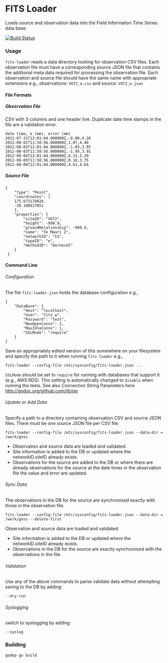 # FITS Loader

Loads source and observation data into the Field Information Time Series data base.

[![Build Status](https://snap-ci.com/GeoNet/fits-loader/branch/master/build_image)](https://snap-ci.com/GeoNet/fits-loader/branch/master)

### Usage

`fits-loader` reads a data directory looking for observation CSV files.  Each observation file must have a corresponding source JSON file that 
contains the addtional meta data required for processing the observation file.  Each observation and source file should have the same name with appropriate extensions e.g., observations: `VGT2_e.csv` and source: `VGT2_e.json`

#### File Formats

##### Observation File

CSV with 3 columns and one header line.  Duplicate date time stamps in the file are a validation error.  

```
date time, e (mm), error (mm)
2012-07-31T12:01:04.000000Z,-0.00,4.26
2012-08-01T11:58:56.000000Z,1.07,4.48
2012-08-02T12:01:04.000000Z,-1.03,3.95
2012-08-03T11:58:56.000000Z,-1.95,3.91
2012-08-04T12:01:04.000000Z,4.33,3.39
2012-08-05T11:58:56.000000Z,0.18,3.75
2012-08-06T12:01:04.000000Z,4.61,4.64

```

##### Source File

```
{
 	"type": "Point",
 	"coordinates": [
 	175.673170826,
 	-39.108617051
 	],
 	"properties": {
 		"siteID": "VGT2",
 		"height": -999.9,
 		"groundRelationship": -999.9,
 		"name": "Te Maari 2",
 		"networkID": "CG",
 		"typeID": "e",
 		"methodID": "bernese5"
 	}
 }
```

#### Command Line

###### Configuration

The file `fits-loader.json` holds the database configuration e.g.,

```
{
	"DataBase": {
		"Host": "localhost",
		"User": "fits_w",
		"Password": "test",
		"MaxOpenConns": 2, 
		"MaxIdleConns": 1,
		"SSLMode": "require"
	}
}

```

  Save an appropriately edited version of this somewhere on your filesystem and specify the path to it when running `fits-loader` e.g.,

 ```
fits-loader --config-file /etc/sysconfig/fits-loader.json ...
```

`SSLMode` should be set to `require` for running with databases that support it (e.g., AWS RDS).  This setting is automatically changed to `disable` when running the tests.  See also Connection String Parameters here http://godoc.org/github.com/lib/pq  

###### Update or Add Data

Specify a path to a directory containing observation CSV and source JSON files.  There must be one source JSON file per CSV file.  

```
fits-loader --config-file /etc/sysconfig/fits-loader.json --data-dir = /work/gnss
```

* Observation and source data are loaded and validated.
* Site information is added to the DB or updated where the networkID.siteID already exists.
* Observations for the source are added to the DB or where there are already observations for the source at the date times in the observation
file the value and error are updated.


###### Sync Data

The observations in the DB  for the source are synchronised exactly with those in the observation file.

```
fits-loader --config-file /etc/sysconfig/fits-loader.json --data-dir = /work/gnss --delete-first
```

 Observation and source data are loaded and validated.
* Site information is added to the DB or updated where the networkID.siteID already exists.
* Observations in the DB for the source are exactly synchronised with the observations in the file.

###### Validation

Use any of the above commands to parse validate data without attempting saving to the DB by adding:

```
--dry-run
```

###### Syslogging

switch to syslogging by adding

```
--syslog
```

### Building

```
godep go build
```

